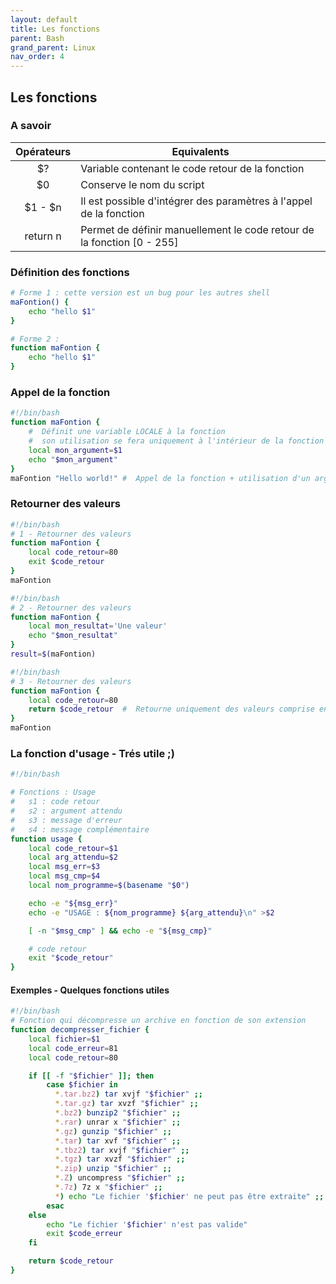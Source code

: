```yaml
---
layout: default
title: Les fonctions
parent: Bash
grand_parent: Linux
nav_order: 4
---
```


## Les fonctions

### A savoir

| Opérateurs | Equivalents                                                            |
| :--------: | ---------------------------------------------------------------------- |
|     $?     | Variable contenant le code retour de la fonction                       |
|     $0     | Conserve le nom du script                                              |
|  $1 - $n   | Il est possible d'intégrer des paramètres à l'appel de la fonction     |
|  return n  | Permet de définir manuellement le code retour de la fonction [0 - 255] |

### Définition des fonctions

```bash
# Forme 1 : cette version est un bug pour les autres shell
maFontion() {
    echo "hello $1"
}
```

```bash
# Forme 2 :
function maFontion {
    echo "hello $1"
}
```

### Appel de la fonction

```bash
#!/bin/bash
function maFontion {
    #  Définit une variable LOCALE à la fonction
    #  son utilisation se fera uniquement à l'intérieur de la fonction
    local mon_argument=$1
    echo "$mon_argument"
}
maFontion "Hello world!" #  Appel de la fonction + utilisation d'un argument
```

### Retourner des valeurs

```bash
#!/bin/bash
# 1 - Retourner des valeurs
function maFontion {
    local code_retour=80
    exit $code_retour
}
maFontion
```

```bash
#!/bin/bash
# 2 - Retourner des valeurs
function maFontion {
    local mon_resultat='Une valeur'
    echo "$mon_resultat"
}
result=$(maFontion)
```

```bash
#!/bin/bash
# 3 - Retourner des valeurs
function maFontion {
    local code_retour=80
    return $code_retour  #  Retourne uniquement des valeurs comprise entre [0-255]
}
maFontion
```

### La fonction d'usage - Trés utile ;)

```bash
#!/bin/bash

# Fonctions : Usage
#   s1 : code retour
#   s2 : argument attendu
#   s3 : message d'erreur
#   s4 : message complémentaire
function usage {
    local code_retour=$1
    local arg_attendu=$2
    local msg_err=$3
    local msg_cmp=$4
    local nom_programme=$(basename "$0")

    echo -e "${msg_err}"
    echo -e "USAGE : ${nom_programme} ${arg_attendu}\n" >$2

    [ -n "$msg_cmp" ] && echo -e "${msg_cmp}"

    # code retour
    exit "$code_retour"
}
```

#### Exemples - Quelques fonctions utiles

```bash
#!/bin/bash
# Fonction qui décompresse un archive en fonction de son extension
function decompresser_fichier {
    local fichier=$1
    local code_erreur=81
    local code_retour=80

    if [[ -f "$fichier" ]]; then
        case $fichier in
          *.tar.bz2) tar xvjf "$fichier" ;;
          *.tar.gz) tar xvzf "$fichier" ;;
          *.bz2) bunzip2 "$fichier" ;;
          *.rar) unrar x "$fichier" ;;
          *.gz) gunzip "$fichier" ;;
          *.tar) tar xvf "$fichier" ;;
          *.tbz2) tar xvjf "$fichier" ;;
          *.tgz) tar xvzf "$fichier" ;;
          *.zip) unzip "$fichier" ;;
          *.Z) uncompress "$fichier" ;;
          *.7z) 7z x "$fichier" ;;
          *) echo "Le fichier '$fichier' ne peut pas être extraite" ;;
        esac
    else
        echo "Le fichier '$fichier' n'est pas valide"
        exit $code_erreur
    fi

    return $code_retour
}
```



